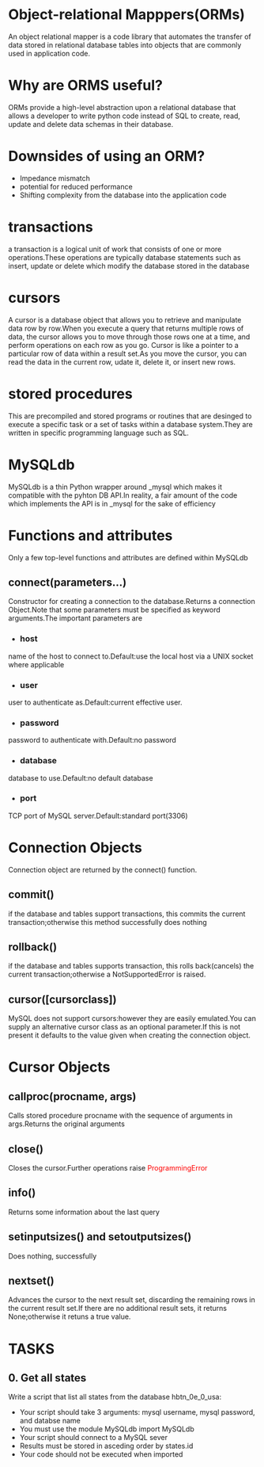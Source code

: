 # Object-relational Mapppers(ORMs)
An object relational mapper is a code library that automates the transfer of data stored in relational database tables into objects that are commonly used in application code.

# Why are ORMS useful?
ORMs provide a high-level abstraction upon a relational database that allows a developer to write python code instead of SQL to create, read, update and delete data schemas in their database.

# Downsides of using an ORM?
- Impedance mismatch
- potential for reduced performance
- Shifting complexity from the database into the application code

# transactions
a transaction is a logical unit of work that consists of one or more operations.These operations are typically database statements such as insert, update or delete which modify the database stored in the database

# cursors
A cursor is a database object that allows you to retrieve and manipulate data row by row.When you execute a query that returns multiple rows of data, the cursor allows you to move through those rows one at a time, and perform operations on each row as you go.
Cursor is like a pointer to a particular row of data within a result set.As you move the cursor, you can read the data in the current row, udate it, delete it, or insert new rows.
# stored procedures
This are precompiled and stored programs or routines that are desinged to execute a specific task or a set of tasks within a database system.They are written in specific programming language such as SQL.
# MySQLdb
MySQLdb is a thin Python wrapper around _mysql which makes it compatible with the pyhton DB API.In reality, a fair amount of the code which implements the API is in _mysql for the sake of efficiency
# Functions and attributes
Only a few top-level functions and attributes are defined within MySQLdb
## connect(parameters...)
Constructor for creating a connection to the database.Returns a connection Object.Note that some parameters must be specified as keyword arguments.The important parameters are
- ### host
name of the host to connect to.Default:use the local host via a UNIX socket where applicable
- ### user
user to authenticate as.Default:current effective user.
- ### password
password to authenticate with.Default:no password
- ### database
database to use.Default:no default database
- ### port
TCP port of MySQL server.Default:standard port(3306)

# Connection Objects
Connection object are returned by the connect() function.
## commit()
if the database and tables support transactions, this commits the current transaction;otherwise this method successfully does nothing
## rollback()
if the database and tables supports transaction, this rolls back(cancels) the current transaction;otherwise a NotSupportedError is raised.
## cursor([cursorclass])
MySQL does not support cursors:however they are easily emulated.You can supply an alternative cursor class as an optional parameter.If this is not present it defaults to the value given when creating the connection object.

# Cursor Objects
## callproc(procname, args)
Calls stored procedure procname with the sequence of arguments in args.Returns the original arguments
## close()
Closes the cursor.Further operations raise <span style="color:red">ProgrammingError</span>
## info()
Returns some information about the last query
## setinputsizes() and setoutputsizes()
Does nothing, successfully
## nextset()
Advances the cursor to the next result set, discarding the remaining rows in the current result set.If there are no additional result sets, it returns None;otherwise it retuns a true value.
# TASKS
## 0. Get all states
Write a script that list all states from the database hbtn_0e_0_usa:
- Your script should take 3 arguments: mysql username, mysql password, and databse name
- You must use the module MySQLdb import MySQLdb
- Your script should connect to a MySQL sever
- Results must be stored in asceding order by states.id
- Your code should not be executed when imported

